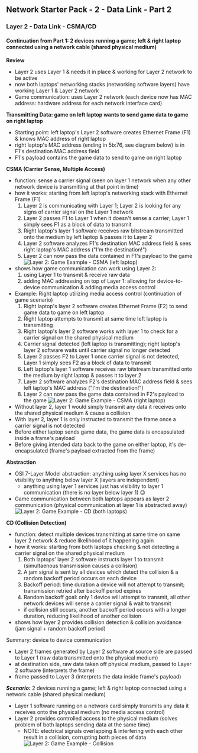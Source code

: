## Network Starter Pack - 2 - Data Link - Part 2 ##
### Layer 2 - Data Link - CSMA/CD
#### Continuation from Part 1: 2 devices running a game; left & right laptop connected using a network cable (shared physical medium)
**Review**
* Layer 2 uses Layer 1 & needs it in place & working for Layer 2 network to be active
* now both laptops' networking stacks (networking software layers) have working Layer 1 & Layer 2 network
* Game communication: uses Layer 2 network (each device now has MAC address: hardware address for each network interface card)

**Transmitting Data: game on left laptop wants to send game data to game on right laptop**
* Starting point: left laptop's Layer 2 software creates Ethernet Frame (F1) & knows MAC address of right laptop
* right laptop's MAC address (ending in 5b:76, see diagram below) is in F1's destination MAC address field
* F1's payload contains the game data to send to game on right laptop

**CSMA (Carrier Sense, Multiple Access)**
* function: sense a carrier signal (seen on layer 1 network when any other network device is transmitting at that point in time)
* how it works: starting from left laptop's networking stack with Ethernet Frame (F1)
  1. Layer 2 is communicating with Layer 1; Layer 2 is looking for any signs of carrier signal on the Layer 1 network
  2. Layer 2 passes F1 to Layer 1 when it doesn't sense a carrier; Layer 1 simply sees F1 as a block of data to transmit
  3. Right laptop's layer 1 software receives raw bitstream transmitted onto the medium by left laptop & passes it to Layer 2
  4. Layer 2 software analyzes F1's destination MAC address field & sees right laptop's MAC address ("I'm the destination!")
  5. Layer 2 can now pass the data contained in F1's payload to the game
 ![Layer 2: Game Example - CSMA (left laptop)](https://i.postimg.cc/HsvwMktW/image12.png)
* shows how game communication can work using Layer 2: 
  1. using Layer 1 to transmit & receive raw data
  2. adding MAC addressing on top of Layer 1: allowing for device-to-device communication & adding media access control
* Example: Right laptop utilizing media access control (continuation of game scenario)
  1. Right laptop's layer 2 software creates Ethernet Frame (F2) to send game data to game on left laptop
  2. Right laptop attempts to transmit at same time left laptop is transmitting
  3. Right laptop's layer 2 software works with layer 1 to check for a carrier signal on the shared physical medium
  4. Carrier signal detected (left laptop is transmitting); right laptop's layer 2 software waits until carrier signal no longer detected
  5. Layer 2 passes F2 to Layer 1 once carrier signal is not detected, Layer 1 simply sees F2 as a block of data to transmit
  6. Left laptop's layer 1 software receives raw bitstream transmitted onto the medium by right laptop & passes it to layer 2
  7. Layer 2 software analyzes F2's destination MAC address field & sees left laptop's MAC address ("I'm the destination!")
  8. Layer 2 can now pass the game data contained in F2's payload to the game
![Layer 2: Game Example - CSMA (right laptop)](https://i.postimg.cc/T3h2Kqdf/image14.png)
* Without layer 2, layer 1 would simply transmit any data it receives onto the shared physical medium & cause a collision
* With layer 2, layer 1 is only instructed to transmit the frame once a carrier signal is not detected
* Before either laptop sends game data, the game data is encapsulated inside a frame's payload
* Before giving intended data back to the game on either laptop, it's de-encapsulated (frame's payload extracted from the frame)

**Abstraction** 
* OSI 7-Layer Model abstraction: anything _using_ layer X services has no visibility to anything below layer X (layers are independent)
  * anything using layer 1 services just has visibility to layer 1 communication (there is no layer below layer 1) 😉
* Game communication between both laptops appears as layer 2 communication (physical communication at layer 1 is abstracted away)
![Layer 2: Game Example - CD (both laptops)](https://i.postimg.cc/HxQyJFG7/image15.png)

**CD (Collision Detection)**
* function: detect multiple devices transmitting at same time on same layer 2 network & reduce likelihood of it happening again
* how it works: starting from both laptops checking & not detecting a carrier signal on the shared physical medium
  1. Both laptops' layer 2 software instructs layer 1 to transmit (simultaenous transmission causes a collision)
  2. A jam signal is sent by all devices which detect the collision & a random backoff period occurs on each device
  3. Backoff period: time duration a device will not attempt to transmit; transmission retried after backoff period expires
  4. Random backoff goal: only 1 device will attempt to transmit, all other network devices will sense a carrier signal & wait to transmit
  * if collision still occurs, another backoff period occurs with a longer duration, reducing likelihood of another collision
* shows how layer 2 provides collision detection & collision avoidance (jam signal + random backoff period)

Summary: device to device communication
* Layer 2 frames generated by Layer 2 software at source side are passed to Layer 1 (raw data transmitted onto the physical medium)
* at destination side, raw data taken off physical medium, passed to Layer 2 software (interprets the frame)
* frame passed to Layer 3 (interprets the data inside frame's payload) 

**_Scenario:_** 2 devices running a game; left & right laptop connected using a network cable (shared physical medium)
* Layer 1 software running on a network card simply transmits any data it receives onto the physical medium (no media access control)
* Layer 2 provides controlled access to the physical medium (solves problem of both laptops sending data at the same time)
  * NOTE: electrical signals overlapping & interfering with each other result in a collision, corrupting both pieces of data
![Layer 2: Game Example - Collision](https://i.postimg.cc/cLCKkmNF/image10.png)
